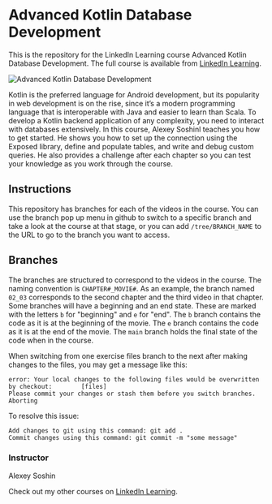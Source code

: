 # Advanced Kotlin Database Development

This is the repository for the LinkedIn Learning course Advanced Kotlin Database Development. The full course is
available from [LinkedIn Learning][lil-course-url].

![Advanced Kotlin Database Development][lil-thumbnail-url]

Kotlin is the preferred language for Android development, but its popularity in web development is on the rise, since
it’s a modern programming language that is interoperable with Java and easier to learn than Scala. To develop a Kotlin
backend application of any complexity, you need to interact with databases extensively. In this course, Alexey Soshinl
teaches you how to get started. He shows you how to set up the connection using the Exposed library, define and populate
tables, and write and debug custom queries. He also provides a challenge after each chapter so you can test your
knowledge as you work through the course.

## Instructions

This repository has branches for each of the videos in the course. You can use the branch pop up menu in github to
switch to a specific branch and take a look at the course at that stage, or you can add `/tree/BRANCH_NAME` to the URL
to go to the branch you want to access.

## Branches

The branches are structured to correspond to the videos in the course. The naming convention is `CHAPTER#_MOVIE#`. As an
example, the branch named `02_03` corresponds to the second chapter and the third video in that chapter.
Some branches will have a beginning and an end state. These are marked with the letters `b` for "beginning" and `e`
for "end". The `b` branch contains the code as it is at the beginning of the movie. The `e` branch contains the code as
it is at the end of the movie. The `main` branch holds the final state of the code when in the course.

When switching from one exercise files branch to the next after making changes to the files, you may get a message like
this:

    error: Your local changes to the following files would be overwritten by checkout:        [files]
    Please commit your changes or stash them before you switch branches.
    Aborting

To resolve this issue:

    Add changes to git using this command: git add .
	Commit changes using this command: git commit -m "some message"

### Instructor

Alexey Soshin

Check out my other courses on [LinkedIn Learning](https://www.linkedin.com/learning/instructors/alexey-soshin).

[lil-course-url]: https://www.linkedin.com/learning/advanced-kotlin-database-development?dApp=59033956

[lil-thumbnail-url]: https://media.licdn.com/dms/image/C560DAQEgBRstLtOJbA/learning-public-crop_675_1200/0/1671157490377?e=2147483647&v=beta&t=6SkFJLW3QefCYjY-sI8P12BYrV4oQjNmMeYfjKJgwgY
